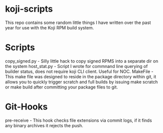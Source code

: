 # koji-scripts
This repo contains some random little things I have written over the past year for use with the Koji RPM build system.

Scripts
========
copy_signed.py  - Silly little hack to copy signed RPMS into a separate dir on the system
host_stat.py - Script I wrote for commnand line querying of builder status, does not require koji CLI client. Useful for NOC.
MakeFile - This make file was designed to reside in the package directory within git, it allows you to quickly trigger scratch and full builds by issuing make scratch or make build after committing your package files to git.

Git-Hooks
=========
pre-receive - This hook checks file extensions via commit logs, if it finds any binary archives it rejects the push.
